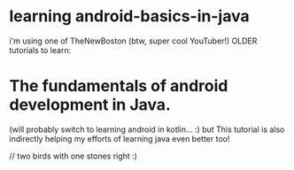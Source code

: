 # learning android-basics-in-java

i'm using one of TheNewBoston (btw, super cool YouTuber!) OLDER tutorials to learn: 
# The fundamentals of android development in Java.

(will probably switch to learning android in kotlin... :)
but This tutorial is also indirectly helping my efforts of learning java even better too!

// two birds with one stones right :)
